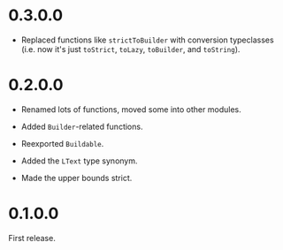 # 0.3.0.0

* Replaced functions like `strictToBuilder` with conversion typeclasses (i.e. now it's just `toStrict`, `toLazy`, `toBuilder`, and `toString`).

# 0.2.0.0

* Renamed lots of functions, moved some into other modules.

* Added `Builder`-related functions.

* Reexported `Buildable`.

* Added the `LText` type synonym.

* Made the upper bounds strict.

# 0.1.0.0

First release.

